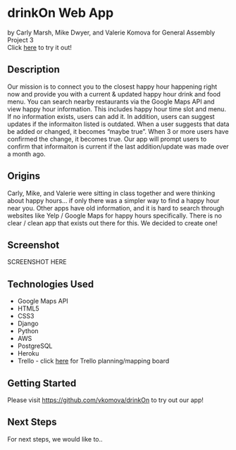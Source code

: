 # drinkOn Web App
by Carly Marsh, Mike Dwyer, and Valerie Komova for General Assembly Project 3  
Click [here](https://github.com/vkomova/drinkOn) to try it out!




## Description
Our mission is to connect you to the closest happy hour happening right now and provide you with a current & updated happy hour drink and food menu. You can search nearby restaurants via the Google Maps API and view happy hour information. This includes happy hour time slot and menu. If no information exists, users can add it. In addition, users can suggest updates if the informaiton listed is outdated. When a user suggests that data be added or changed, it becomes “maybe true”. When 3 or more users have confirmed the change, it becomes true. Our app will prompt users to confirm that informaiton is current if the last addition/update was made over a month ago. 


## Origins
Carly, Mike, and Valerie were sitting in class together and were thinking about happy hours... if only there was a simpler way to find a happy hour near you. Other apps have old information, and it is hard to search through websites like Yelp / Google Maps for happy hours specifically. There is no clear / clean app that exists out there for this. We decided to create one!


## Screenshot
SCREENSHOT HERE


## Technologies Used
* Google Maps API
* HTML5
* CSS3
* Django
* Python
* AWS
* PostgreSQL
* Heroku
* Trello - click [here](https://trello.com/b/GuNIYohD/project-3-drinkon) for Trello planning/mapping board


## Getting Started
Please visit https://github.com/vkomova/drinkOn to try out our app!  


## Next Steps
For next steps, we would like to..


